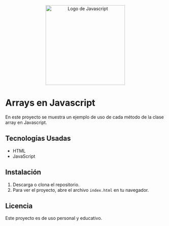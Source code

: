 <div style="text-align: center;">
  <img src="https://encrypted-tbn0.gstatic.com/images?q=tbn:ANd9GcTvnavu8RYs5AJG7XZWkP5GxxT7-Nk8Cu6Uyg&s" alt="Logo de Javascript" style="width: 250px;">
</div>



# Arrays en Javascript

En este proyecto se muestra un ejemplo de uso de cada método de la clase array en Javascript.

## Tecnologías Usadas

- HTML
- JavaScript
## Instalación

1. Descarga o clona el repositorio.
2. Para ver el proyecto, abre el archivo `index.html` en tu navegador.

## Licencia

Este proyecto es de uso personal y educativo.
